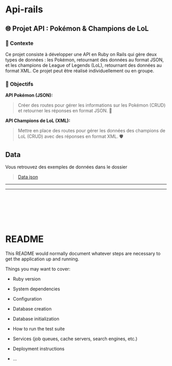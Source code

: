 # Api-rails

## 🌐 Projet API : Pokémon & Champions de LoL

### 🚀 Contexte

Ce projet consiste à développer une API en Ruby on Rails qui gère deux types de données : les Pokémon, retournant des données au format JSON, et les champions de League of Legends (LoL), retournant des données au format XML. Ce projet peut être réalisé individuellement ou en groupe.

### 🎯 Objectifs

**API Pokémon (JSON):** 
> Créer des routes pour gérer les informations sur les Pokémon (CRUD) et retourner les réponses en format JSON. 🐾

**API Champions de LoL (XML):** 
> Mettre en place des routes pour gérer les données des champions de LoL (CRUD) avec des réponses en format XML. 🛡️


## Data 

Vous retrouvez des exemples de données dans le dossier 

> [Data json](app\data\data.json)


__________
__________

<br><br><br><br><br>

# README

This README would normally document whatever steps are necessary to get the
application up and running.

Things you may want to cover:

* Ruby version

* System dependencies

* Configuration

* Database creation

* Database initialization

* How to run the test suite

* Services (job queues, cache servers, search engines, etc.)

* Deployment instructions

* ...